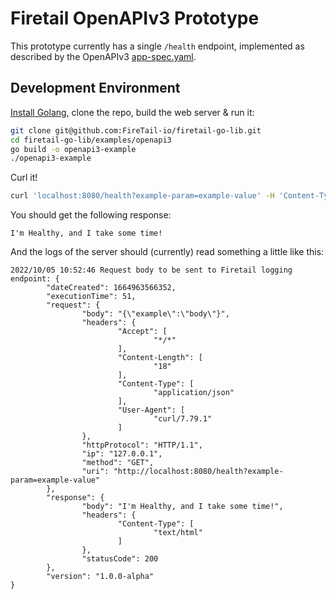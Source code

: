 # Firetail OpenAPIv3 Prototype

This prototype currently has a single `/health` endpoint, implemented as described by the OpenAPIv3 [app-spec.yaml](./app-spec.yaml).



## Development Environment

[Install Golang](https://go.dev/doc/install), clone the repo, build the web server & run it:

```bash
git clone git@github.com:FireTail-io/firetail-go-lib.git
cd firetail-go-lib/examples/openapi3
go build -o openapi3-example
./openapi3-example
```

Curl it!

```bash
curl 'localhost:8080/health?example-param=example-value' -H 'Content-Type: application/json' -d '{"example":"body"}' -X GET
```

You should get the following response:

```
I'm Healthy, and I take some time!
```

And the logs of the server should (currently) read something a little like this:

```
2022/10/05 10:52:46 Request body to be sent to Firetail logging endpoint: {
        "dateCreated": 1664963566352,
        "executionTime": 51,
        "request": {
                "body": "{\"example\":\"body\"}",
                "headers": {
                        "Accept": [
                                "*/*"
                        ],
                        "Content-Length": [
                                "18"
                        ],
                        "Content-Type": [
                                "application/json"
                        ],
                        "User-Agent": [
                                "curl/7.79.1"
                        ]
                },
                "httpProtocol": "HTTP/1.1",
                "ip": "127.0.0.1",
                "method": "GET",
                "uri": "http://localhost:8080/health?example-param=example-value"
        },
        "response": {
                "body": "I'm Healthy, and I take some time!",
                "headers": {
                        "Content-Type": [
                                "text/html"
                        ]
                },
                "statusCode": 200
        },
        "version": "1.0.0-alpha"
}
```

